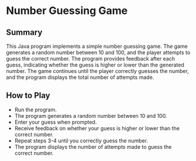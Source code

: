 # Number Guessing Game 

## Summary
This Java program implements a simple number guessing game. The game generates a random number between 10 and 100, and the player attempts to guess the correct number. The program provides feedback after each guess, indicating whether the guess is higher or lower than the generated number. The game continues until the player correctly guesses the number, and the program displays the total number of attempts made.

## How to Play
- Run the program.
- The program generates a random number between 10 and 100.
- Enter your guess when prompted.
- Receive feedback on whether your guess is higher or lower than the correct number.
- Repeat steps 3-4 until you correctly guess the number.
- The program displays the number of attempts made to guess the correct number.
